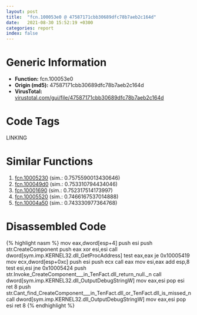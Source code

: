```yaml
---
layout: post
title:  "fcn.100053e0 @ 47587171cbb30689dfc78b7aeb2c164d"
date:   2021-08-30 15:52:19 +0300
categories: report
index: false
---
```


# Generic Information
- **Function:** fcn.100053e0
- **Origin (md5):** 47587171cbb30689dfc78b7aeb2c164d
- **VirusTotal:** [virustotal.com/gui/file/47587171cbb30689dfc78b7aeb2c164d][virustotal_ref]

# Code Tags
<span class="tag" id="LINKING">LINKING</span>


# Similar Functions

1. [fcn.10005230][similar_1_ref] (sim.: 0.7575590013430646)
2. [fcn.100049d0][similar_2_ref] (sim.: 0.753310794434046)
3. [fcn.10001690][similar_3_ref] (sim.: 0.752317514173997)
4. [fcn.10005520][similar_4_ref] (sim.: 0.7466167537014888)
5. [fcn.10004a50][similar_5_ref] (sim.: 0.743330977364768)


# Disassembled Code

{% highlight nasm %}
mov eax,dword[esp+4]
push esi
push str.CreateComponent
push eax
xor esi,esi
call dword[sym.imp.KERNEL32.dll_GetProcAddress]
test eax,eax
je 0x10005419
mov ecx,dword[esp+0xc]
push esi
push ecx
call eax
mov esi,eax
add esp,8
test esi,esi
jne 0x10005424
push str.Invoke_CreateComponent___in_TenFact.dll_return_null._n
call dword[sym.imp.KERNEL32.dll_OutputDebugStringW]
mov eax,esi
pop esi
ret 8
push str.Cant_find_CreateComponent___in_TenFact.dll_or_TenFact.dll_is_missed_n
call dword[sym.imp.KERNEL32.dll_OutputDebugStringW]
mov eax,esi
pop esi
ret 8
{% endhighlight %}


[similar_1_ref]: /report/fcn.10005230@8761fe5e7bef67f1579f600248f8f0cc
[similar_2_ref]: /report/fcn.100049d0@4c3818fdf32d89a09257dbc9d3e142ea
[similar_3_ref]: /report/fcn.10001690@47587171cbb30689dfc78b7aeb2c164d
[similar_4_ref]: /report/fcn.10005520@2585b133c2e70968905cce13b1fc2654
[similar_5_ref]: /report/fcn.10004a50@4c3818fdf32d89a09257dbc9d3e142ea
[virustotal_ref]: https://www.virustotal.com/gui/file/47587171cbb30689dfc78b7aeb2c164d